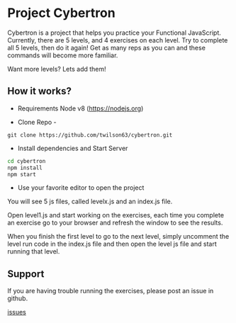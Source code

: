 # Project Cybertron

Cybertron is a project that helps you practice your Functional JavaScript. Currently, there are 5 levels, and 4 exercises on each level. Try to complete all 5 levels, then do it again! Get as many reps as you can and these commands will become more familiar.

Want more levels? Lets add them!

## How it works?

* Requirements Node v8 (https://nodejs.org)

- Clone Repo -

`git clone https://github.com/twilson63/cybertron.git`

- Install dependencies and Start Server

``` sh
cd cybertron
npm install
npm start
```

- Use your favorite editor to open the project

You will see 5 js files, called levelx.js and an index.js file.

Open level1.js and start working on the exercises, each time you complete an exercise go to your browser and refresh the window to see the results.

When you finish the first level to go to the next level, simply uncomment the level run code in the index.js file and then open the level js file and start running that level.

## Support

If you are having trouble running the exercises, please post an issue in github.

[issues](/issues)
